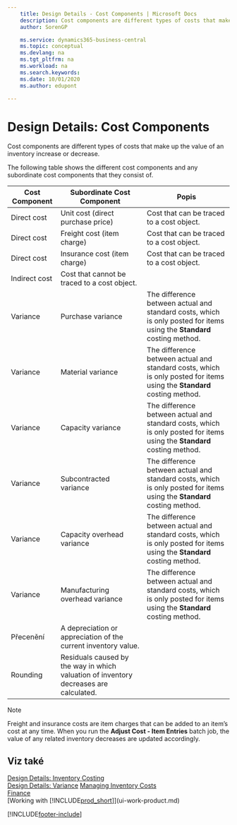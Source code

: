 ```yaml
---
    title: Design Details - Cost Components | Microsoft Docs
    description: Cost components are different types of costs that make up the value of an inventory increase or decrease.
    author: SorenGP

    ms.service: dynamics365-business-central
    ms.topic: conceptual
    ms.devlang: na
    ms.tgt_pltfrm: na
    ms.workload: na
    ms.search.keywords:
    ms.date: 10/01/2020
    ms.author: edupont

---
```

# Design Details: Cost Components
Cost components are different types of costs that make up the value of an inventory increase or decrease.

The following table shows the different cost components and any subordinate cost components that they consist of.

| Cost Component | Subordinate Cost Component | Popis |
|--------------------|--------------------------------|---------------------------------------|  
| Direct cost | Unit cost (direct purchase price) | Cost that can be traced to a cost object. |
| Direct cost | Freight cost (item charge) | Cost that can be traced to a cost object. |
| Direct cost | Insurance cost (item charge) | Cost that can be traced to a cost object. |
| Indirect cost | Cost that cannot be traced to a cost object. |
| Variance | Purchase variance | The difference between actual and standard costs, which is only posted for items using the **Standard** costing method. |
| Variance | Material variance | The difference between actual and standard costs, which is only posted for items using the **Standard** costing method. |
| Variance | Capacity variance | The difference between actual and standard costs, which is only posted for items using the **Standard** costing method. |
| Variance | Subcontracted variance | The difference between actual and standard costs, which is only posted for items using the **Standard** costing method. |
| Variance | Capacity overhead variance | The difference between actual and standard costs, which is only posted for items using the **Standard** costing method. |
| Variance | Manufacturing overhead variance | The difference between actual and standard costs, which is only posted for items using the **Standard** costing method. |
| Přecenění | A depreciation or appreciation of the current inventory value. |
| Rounding | Residuals caused by the way in which valuation of inventory decreases are calculated. |

> [!NOTE]  
> Freight and insurance costs are item charges that can be added to an item’s cost at any time. When you run the **Adjust Cost - Item Entries** batch job, the value of any related inventory decreases are updated accordingly.

## Viz také
[Design Details: Inventory Costing](design-details-inventory-costing.md)   
[Design Details: Variance](design-details-variance.md)
[Managing Inventory Costs](finance-manage-inventory-costs.md)  
[Finance](finance.md)  
[Working with [!INCLUDE[prod_short](includes/prod_short.md)]](ui-work-product.md)


[!INCLUDE[footer-include](includes/footer-banner.md)]